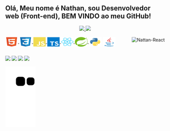 ## Olá, Meu nome é Nathan, sou Desenvolvedor web (Front-end), BEM VINDO ao meu GitHub!

<div align="center">
  <a href="https://github.com/nattanc">
  <img height="150em" src="https://github-readme-stats.vercel.app/api?username=NattaNC&show_icons=true&theme=Gradient&include_all_commits=false&count_private=true"/>
  <img height="150em" src="https://github-readme-stats.vercel.app/api/top-langs/?username=NattaNC&layout=compact&langs_count=7&theme=Gradient"/>
</div>
<div style="display: inline_block"><br>
  <img align="center" alt="Nattan-HTML" height="30" width="40" src="https://raw.githubusercontent.com/devicons/devicon/master/icons/html5/html5-original.svg">
  <img align="center" alt="Nattan-CSS" height="30" width="40" src="https://raw.githubusercontent.com/devicons/devicon/master/icons/css3/css3-original.svg">
  <img align="center" alt="Nattan-Js" height="30" width="40" src="https://raw.githubusercontent.com/devicons/devicon/master/icons/javascript/javascript-plain.svg">
  <img align="center" alt="Nattan-Ts" height="30" width="40" src="https://raw.githubusercontent.com/devicons/devicon/master/icons/typescript/typescript-plain.svg">
  <img align="center" alt="Nattan-React" height="30" width="40" src="https://raw.githubusercontent.com/devicons/devicon/master/icons/react/react-original.svg">
  <img align="center" alt="Nattan-React" height="30" width="40" src="https://raw.githubusercontent.com/devicons/devicon/master/icons/spring/spring-original.svg">
  <img align="right" alt="Nattan-React" height="180" src="https://static.wikia.nocookie.net/horadeaventurasite/images/8/81/BMO.png/revision/latest?cb=20130708011021&path-prefix=pt-br" border="0"></a>
  <img align="center" alt="Nattan-HTML" height="30" width="40" src="https://raw.githubusercontent.com/devicons/devicon/master/icons/python/python-original.svg">
  <img align="center" alt="Nattan-HTML" height="30" width="40" src="https://raw.githubusercontent.com/devicons/devicon/master/icons/java/java-original.svg">
</div>

 ##
 
<div> 
  <a href="https://instagram.com/nathaancorreia" target="_blank"><img src="https://img.shields.io/badge/-Instagram-%23E4405F?style=for-the-badge&logo=instagram&logoColor=white" target="_blank"></a>
  <a href = "mailto:naathancaue556@gmail.com"><img src="https://img.shields.io/badge/-Gmail-%23333?style=for-the-badge&logo=gmail&logoColor=white" target="_blank"></a>
  <a href="https://www.linkedin.com/in/nathan-correia-1690831a2" target="_blank"><img src="https://img.shields.io/badge/-LinkedIn-%230077B5?style=for-the-badge&logo=linkedin&logoColor=white" target="_blank"></a>
  <a href="https://api.whatsapp.com/send?phone=5511967651056" target="_blank"><img src="https://img.shields.io/badge/-whatsapp-darkgreen?style=for-the-badge&logo=whatsapp&logoColor=white target="_blank"></a>
</div>

![Snake animation](https://github.com/NattaNC/NattaNC/blob/output/github-contribution-grid-snake.svg)
